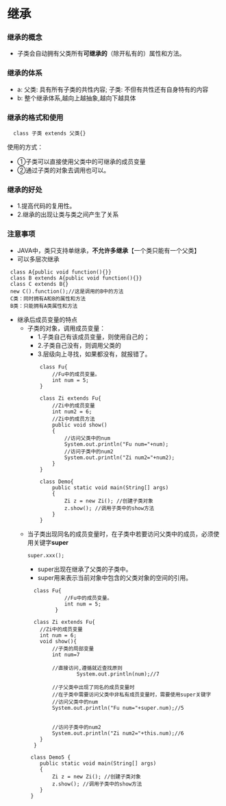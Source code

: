 # 继承
### 继承的概念
* 子类会自动拥有父类所有**可继承的**（除开私有的）属性和方法。
### 继承的体系
  * a: 父类: 具有所有子类的共性内容;
	   子类: 不但有共性还有自身特有的内容
  * b: 整个继承体系,越向上越抽象,越向下越具体
### 继承的格式和使用
   ```
     class 子类 extends 父类{}
   ```
   使用的方式：
   * ①子类可以直接使用父类中的可继承的成员变量
   * ②通过子类的对象去调用也可以。
### 继承的好处
* 1.提高代码的复用性。
* 2.继承的出现让类与类之间产生了关系
### 注意事项
* JAVA中，类只支持单继承，**不允许多继承**【一个类只能有一个父类】
* 可以多层次继承
```
 class A{public void function(){}}
 class B extends A{public void function(){}}
 class C extends B{}
 new C().function();//这是调用的B中的方法
 C类：同时拥有A和B的属性和方法
 B类：只能拥有A类属性和方法
```
* 继承后成员变量的特点
  * 子类的对象，调用成员变量：
    * 1.子类自己有该成员变量，则使用自己的；
    * 2.子类自己没有，则调用父类的
    * 3.层级向上寻找，如果都没有，就报错了。
    ```
      	class Fu{
     		//Fu中的成员变量。
     		int num = 5;
     	}

     	class Zi extends Fu{
     		//Zi中的成员变量
     		int num2 = 6;
     		//Zi中的成员方法
     		public void show()
     		{
     			//访问父类中的num
     			System.out.println("Fu num="+num);
     			//访问子类中的num2
     			System.out.println("Zi num2="+num2);
     		}
     	}

     	class Demo{
     		public static void main(String[] args)
     		{
     			Zi z = new Zi(); //创建子类对象
     			z.show(); //调用子类中的show方法
     		}
     	}
    ```
  * 当子类出现同名的成员变量时，在子类中若要访问父类中的成员，必须使用关键字**super**
    ```
    super.xxx();
    ```
    * super出现在继承了父类的子类中。
    * super用来表示当前对象中包含的父类对象的空间的引用。
    ```
      class Fu{
     			//Fu中的成员变量。
     			int num = 5;
     		 }

      class Zi extends Fu{
      	//Zi中的成员变量
      	int num = 6;
      	void show(){
      		//子类的局部变量
      		int num=7

      		//直接访问,遵循就近查找原则
                    System.out.println(num);//7

      		//子父类中出现了同名的成员变量时
      		//在子类中需要访问父类中非私有成员变量时，需要使用super关键字
      		//访问父类中的num
      		System.out.println("Fu num="+super.num);//5


      		//访问子类中的num2
      		System.out.println("Zi num2="+this.num);//6
      	}
      }

     class Demo5 {
     	public static void main(String[] args)
     	{
     		Zi z = new Zi(); //创建子类对象
     		z.show(); //调用子类中的show方法
     	}
     }

    ```


